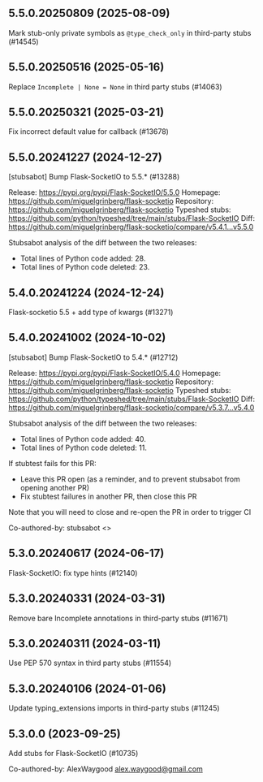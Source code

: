 ## 5.5.0.20250809 (2025-08-09)

Mark stub-only private symbols as `@type_check_only` in third-party stubs (#14545)

## 5.5.0.20250516 (2025-05-16)

Replace `Incomplete | None = None` in third party stubs (#14063)

## 5.5.0.20250321 (2025-03-21)

Fix incorrect default value for callback (#13678)

## 5.5.0.20241227 (2024-12-27)

[stubsabot] Bump Flask-SocketIO to 5.5.* (#13288)

Release: https://pypi.org/pypi/Flask-SocketIO/5.5.0
Homepage: https://github.com/miguelgrinberg/flask-socketio
Repository: https://github.com/miguelgrinberg/flask-socketio
Typeshed stubs: https://github.com/python/typeshed/tree/main/stubs/Flask-SocketIO
Diff: https://github.com/miguelgrinberg/flask-socketio/compare/v5.4.1...v5.5.0

Stubsabot analysis of the diff between the two releases:
 - Total lines of Python code added: 28.
 - Total lines of Python code deleted: 23.

## 5.4.0.20241224 (2024-12-24)

Flask-socketio 5.5 + add type of kwargs (#13271)

## 5.4.0.20241002 (2024-10-02)

[stubsabot] Bump Flask-SocketIO to 5.4.* (#12712)

Release: https://pypi.org/pypi/Flask-SocketIO/5.4.0
Homepage: https://github.com/miguelgrinberg/flask-socketio
Repository: https://github.com/miguelgrinberg/flask-socketio
Typeshed stubs: https://github.com/python/typeshed/tree/main/stubs/Flask-SocketIO
Diff: https://github.com/miguelgrinberg/flask-socketio/compare/v5.3.7...v5.4.0

Stubsabot analysis of the diff between the two releases:
 - Total lines of Python code added: 40.
 - Total lines of Python code deleted: 11.

If stubtest fails for this PR:
- Leave this PR open (as a reminder, and to prevent stubsabot from opening another PR)
- Fix stubtest failures in another PR, then close this PR

Note that you will need to close and re-open the PR in order to trigger CI

Co-authored-by: stubsabot <>

## 5.3.0.20240617 (2024-06-17)

Flask-SocketIO: fix type hints (#12140)

## 5.3.0.20240331 (2024-03-31)

Remove bare Incomplete annotations in third-party stubs (#11671)

## 5.3.0.20240311 (2024-03-11)

Use PEP 570 syntax in third party stubs (#11554)

## 5.3.0.20240106 (2024-01-06)

Update typing_extensions imports in third-party stubs (#11245)

## 5.3.0.0 (2023-09-25)

Add stubs for Flask-SocketIO (#10735)

Co-authored-by: AlexWaygood <alex.waygood@gmail.com>


